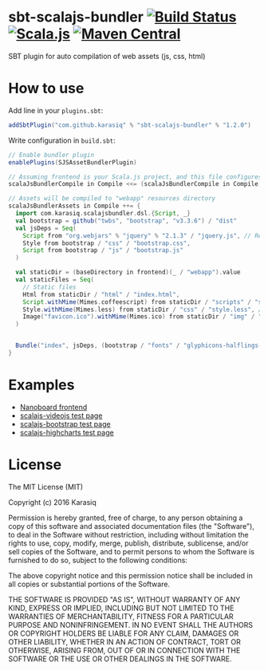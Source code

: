 # sbt-scalajs-bundler [![Build Status](https://travis-ci.org/Karasiq/sbt-scalajs-bundler.svg?branch=master)](https://travis-ci.org/Karasiq/sbt-scalajs-bundler) [![Scala.js](https://www.scala-js.org/assets/badges/scalajs-0.6.8.svg)](https://www.scala-js.org) [![Maven Central](https://maven-badges.herokuapp.com/maven-central/com.github.karasiq/sbt-scalajs-bundler/badge.svg)](https://maven-badges.herokuapp.com/maven-central/com.github.karasiq/sbt-scalajs-bundler)
SBT plugin for auto compilation of web assets (js, css, html)

# How to use
Add line in your `plugins.sbt`:
```scala
addSbtPlugin("com.github.karasiq" % "sbt-scalajs-bundler" % "1.2.0")
```

Write configuration in `build.sbt`:
```scala
// Enable bundler plugin
enablePlugins(SJSAssetBundlerPlugin)

// Assuming frontend is your Scala.js project, and this file configures backend package
scalaJsBundlerCompile in Compile <<= (scalaJsBundlerCompile in Compile).dependsOn(fullOptJS in Compile in frontend)

// Assets will be compiled to "webapp" resources directory
scalaJsBundlerAssets in Compile ++= {
  import com.karasiq.scalajsbundler.dsl.{Script, _}
  val bootstrap = github("twbs", "bootstrap", "v3.3.6") / "dist"
  val jsDeps = Seq(
    Script from "org.webjars" % "jquery" % "2.1.3" / "jquery.js", // Requires corresponding entry in libraryDependencies
    Style from bootstrap / "css" / "bootstrap.css",
    Script from bootstrap / "js" / "bootstrap.js"
  )

  val staticDir = (baseDirectory in frontend)(_ / "webapp").value
  val staticFiles = Seq(
    // Static files
    Html from staticDir / "html" / "index.html",
    Script.withMime(Mimes.coffeescript) from staticDir / "scripts" / "script.coffee",
    Style.withMime(Mimes.less) from staticDir / "css" / "style.less", // Requires less4j library in classpath
    Image("favicon.ico").withMime(Mimes.ico) from staticDir / "img" / "favicon.ico"
  )


  Bundle("index", jsDeps, (bootstrap / "fonts" / "glyphicons-halflings-regular").fonts(), staticFiles, scalaJsApplication(frontend).value)
}
```

# Examples
* [Nanoboard frontend](https://github.com/Karasiq/nanoboard)
* [scalajs-videojs test page](https://github.com/Karasiq/scalajs-videojs)
* [scalajs-bootstrap test page](https://github.com/Karasiq/scalajs-bootstrap)
* [scalajs-highcharts test page](https://github.com/Karasiq/scalajs-highcharts)

# License
The MIT License (MIT)

Copyright (c) 2016 Karasiq

Permission is hereby granted, free of charge, to any person obtaining a copy
of this software and associated documentation files (the "Software"), to deal
in the Software without restriction, including without limitation the rights
to use, copy, modify, merge, publish, distribute, sublicense, and/or sell
copies of the Software, and to permit persons to whom the Software is
furnished to do so, subject to the following conditions:

The above copyright notice and this permission notice shall be included in
all copies or substantial portions of the Software.

THE SOFTWARE IS PROVIDED "AS IS", WITHOUT WARRANTY OF ANY KIND, EXPRESS OR
IMPLIED, INCLUDING BUT NOT LIMITED TO THE WARRANTIES OF MERCHANTABILITY,
FITNESS FOR A PARTICULAR PURPOSE AND NONINFRINGEMENT. IN NO EVENT SHALL THE
AUTHORS OR COPYRIGHT HOLDERS BE LIABLE FOR ANY CLAIM, DAMAGES OR OTHER
LIABILITY, WHETHER IN AN ACTION OF CONTRACT, TORT OR OTHERWISE, ARISING FROM,
OUT OF OR IN CONNECTION WITH THE SOFTWARE OR THE USE OR OTHER DEALINGS IN
THE SOFTWARE.
